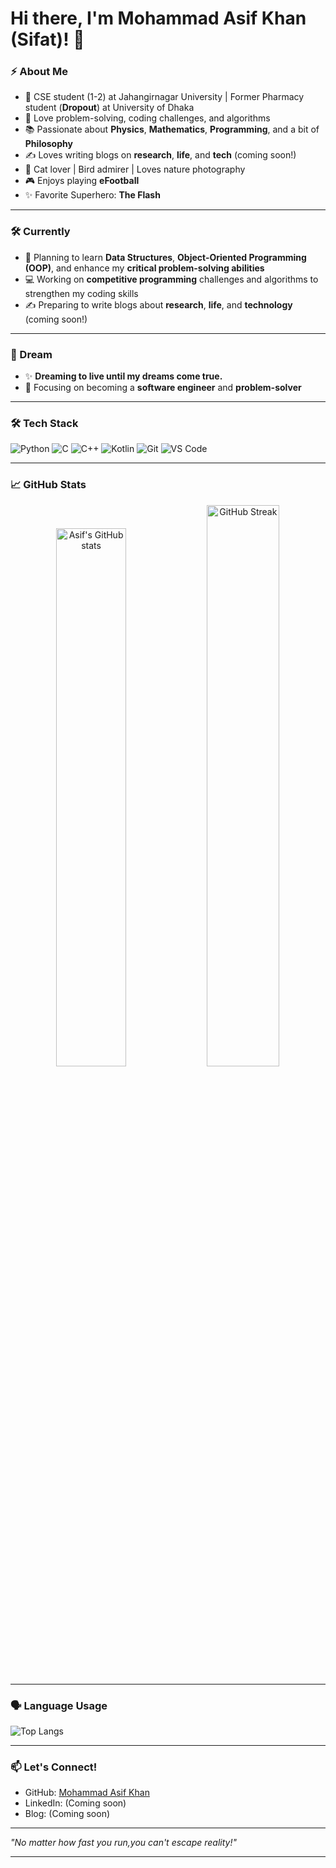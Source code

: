 # Hi there, I'm Mohammad Asif Khan (Sifat)! 👋


### ⚡ About Me
- 🚀 CSE student (1-2) at Jahangirnagar University | Former Pharmacy student (**Dropout**) at University of Dhaka
- 🧠 Love problem-solving, coding challenges, and algorithms
- 📚 Passionate about **Physics**, **Mathematics**, **Programming**, and a bit of **Philosophy**
- ✍️ Loves writing blogs on **research**, **life**, and **tech** (coming soon!)
- 🐾 Cat lover | Bird admirer | Loves nature photography
- 🎮 Enjoys playing **eFootball**
- ✨ Favorite Superhero: **The Flash**

---

### 🛠️ Currently
- 📖 Planning to learn **Data Structures**, **Object-Oriented Programming (OOP)**, and enhance my **critical problem-solving abilities**
- 💻 Working on **competitive programming** challenges and algorithms to strengthen my coding skills
- ✍️ Preparing to write blogs about **research**, **life**, and **technology** (coming soon!)

---

### 🌟 Dream
- ✨ **Dreaming to live until my dreams come true.**
- 🎯 Focusing on becoming a **software engineer** and **problem-solver**

---

### 🛠️ Tech Stack

![Python](https://img.shields.io/badge/Python-3776AB?style=for-the-badge&logo=python&logoColor=white)
![C](https://img.shields.io/badge/C-00599C?style=for-the-badge&logo=c&logoColor=white)
![C++](https://img.shields.io/badge/C++-00599C?style=for-the-badge&logo=cplusplus&logoColor=white)
![Kotlin](https://img.shields.io/badge/Kotlin-0095D5?style=for-the-badge&logo=kotlin&logoColor=white)
![Git](https://img.shields.io/badge/Git-F05032?style=for-the-badge&logo=git&logoColor=white)
![VS Code](https://img.shields.io/badge/VSCode-007ACC?style=for-the-badge&logo=visual-studio-code&logoColor=white)

---

### 📈 GitHub Stats

<p align="center">
  <img src="https://github-readme-stats.vercel.app/api?username=thehav0k&show_icons=true&theme=radical" alt="Asif's GitHub stats" width="47%" />
  <img src="https://github-readme-streak-stats.herokuapp.com/?user=thehav0k&theme=radical" alt="GitHub Streak" width="48%" />
</p>

---
### 🗣️ Language Usage

![Top Langs](https://github-readme-stats.vercel.app/api/top-langs/?username=thehav0k&layout=compact&langs_count=8&theme=radical)

---

### 📫 Let's Connect!

- GitHub: [Mohammad Asif Khan](https://github.com/thehav0k)
- LinkedIn: (Coming soon)
- Blog: (Coming soon)

---

*"No matter how fast you run,you can't escape reality!"*

---
